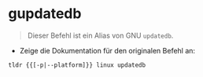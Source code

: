 # gupdatedb

> Dieser Befehl ist ein Alias von GNU `updatedb`.

- Zeige die Dokumentation für den originalen Befehl an:

`tldr {{[-p|--platform]}} linux updatedb`

